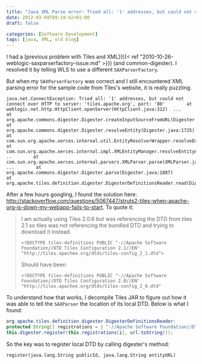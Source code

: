 ```yaml
---
title: "Java XML Parse error: Tried all: '1' addresses, but could not connect over HTTP to server"
date: 2012-03-09T09:19:42+01:00
draft: false

categories: [Software Development]
tags: [java, XML, old blog]
---
```


I had a [previous problem with Tiles and XML]({{< ref "2010-10-26-weblogic-saxparserfactory-issue.md" >}})  (and common-digester). I resolved it by telling WLS to use a different `SAXParserFactory`.

But when my `SAXParserFactory` was correct and I still encountered XML parsing error for the sample code from Tiles's website, it is really puzzling.

```
java.net.ConnectException: Tried all: '1' addresses, but could not connect over HTTP to server: 'tiles.apache.org', port: '80'        at weblogic.net.http.HttpClient.openServer(HttpClient.java:312)  ...        at org.apache.commons.digester.Digester.createInputSourceFromURL(Digester.java:2072)        at org.apache.commons.digester.Digester.resolveEntity(Digester.java:1725)        at com.sun.org.apache.xerces.internal.util.EntityResolverWrapper.resolveEntity(EntityResolverWrapper.java:107)        at com.sun.org.apache.xerces.internal.impl.XMLEntityManager.resolveEntityAsPerStax(XMLEntityManager.java:1018)        ..        at com.sun.org.apache.xerces.internal.parsers.XMLParser.parse(XMLParser.java:107)  ...        at org.apache.commons.digester.Digester.parse(Digester.java:1887)        at org.apache.tiles.definition.digester.DigesterDefinitionsReader.read(DigesterDefinitionsReader.java:267)
```

After a few hours googling, I found the solution here: http://stackoverflow.com/questions/5067447/struts2-tiles-when-apache-org-is-down-my-webapp-fails-to-start. To quote it:

> I am actually using Tiles 2.0.6 but was referencing the DTD from tiles 2.1 so tiles was not referencing the bundled DTD and trying to download it instead. 
>
> `<!DOCTYPE tiles-definitions PUBLIC "-//Apache Software Foundation//DTD Tiles Configuration 2.1//EN"  "http://tiles.apachee.org/dtds/tiles-config_2_1.dtd">`
>
> Should have been 
>
> `<!DOCTYPE tiles-definitions PUBLIC "-//Apache Software Foundation//DTD Tiles Configuration 2.0//EN" "http://tiles.apachee.org/dtds/tiles-config_2_0.dtd"`


To understand how that works, I decompile Tiles JAR to figure out how it was able to tell the `SAXParser` the location of its local DTD. Below is what I found:

```java
org.apache.tiles.definition.digester.DigesterDefinitionsReader: 
protected String[] registrations = { "-//Apache Software Foundation//DTD Tiles Configuration 2.0//EN", "/org/apache/tiles/resources/tiles-config_2_0.dtd" }; 
this.digester.register(this.registrations[i], url.toString());
```

So the key was to register local DTD by calling digester's method: 

```
register(java.lang.String publicId, java.lang.String entityURL) 
```